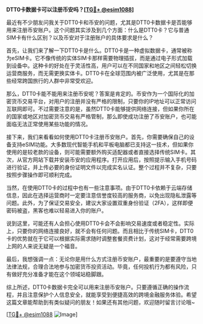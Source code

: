 **DTT0卡数据卡可以注册币安吗？[[TG💪+ @esim1088](https://t.me/s/esim1088)]**

最近有不少朋友问我关于DTT0卡和币安的问题，尤其是DTT0卡数据卡是否能够用来注册币安账户。这个问题其实涉及到几个方面：什么是DTT0卡？它与普通SIM卡有什么区别？以及币安对于注册账户的具体要求是什么？

首先，让我们来了解一下DTT0卡是什么。DTT0卡是一种虚拟数据卡，通常被称为eSIM卡。它不像传统的实体SIM卡那样需要物理插拔，而是通过电子形式加载到设备中。这种卡的好处在于灵活性高，用户可以在不同国家和地区之间轻松切换运营商服务，而无需更换实体卡。DTT0卡在全球范围内被广泛使用，尤其是在那些经常跨国旅行的人群中非常受欢迎。

那么，DTT0卡能不能用来注册币安呢？答案是肯定的。币安作为一个国际化的加密货币交易平台，对用户的注册并没有严格的限制，只要你的IP地址可以正常访问互联网即可。不过需要注意的是，虽然DTT0卡能够提供网络连接，但如果你所在的国家或地区对加密货币交易有严格管制，那么即使成功注册了币安账户，也可能面临无法正常使用某些功能的情况。

接下来，我们来看看如何使用DTT0卡注册币安账户。首先，你需要确保自己的设备支持eSIM功能。大多数现代智能手机和平板电脑都已支持这一技术，但如果你使用的是较老款的设备，则可能需要额外购买适配器或者直接选择传统SIM卡。其次，从官方网站下载并安装币安的应用程序。打开应用后，按照提示输入手机号码进行验证，并上传必要的身份证明文件以完成实名认证。整个过程并不复杂，只要按照步骤操作即可顺利完成。

当然，在使用DTT0卡的过程中也有一些注意事项。由于DTT0卡依赖于云端存储信息，因此在选择运营商时一定要注意信誉度较高的服务商，以免出现隐私泄露等问题。此外，为了保证交易安全，建议大家设置双重身份验证（2FA），这样即便密码被盗，黑客也难以轻易进入你的账户。

说到这里，可能还有人会担心使用DTT0卡会不会影响交易速度或者稳定性。实际上，只要你的网络连接良好，就不会有任何问题。而且相比于传统SIM卡，DTT0卡的优势就在于它可以根据实际需求随时调整套餐资费计划，这对于经常需要跨境上网的人来说无疑是一个福音。

最后，我想强调一点：无论你是用什么方式注册币安账户，最重要的是要遵守当地法律法规，合理合法地参与加密货币投资活动。毕竟，任何投机行为都有风险，只有做好充分准备才能在这个领域站稳脚跟。

综上所述，DTT0卡数据卡完全可以用来注册币安账户。只要遵循正确的操作流程，并且注意保护个人信息安全，就能享受到便捷高效的跨境金融服务体验。希望这篇文章能帮助到有类似疑问的朋友！如果还有其他问题，欢迎随时留言讨论哦~

[[TG💪+ @esim1088](https://t.me/s/esim1088) ![Image](https://i.postimg.cc/4NQfJmqS/Snipaste-2025-05-13-00-14-12.png)]